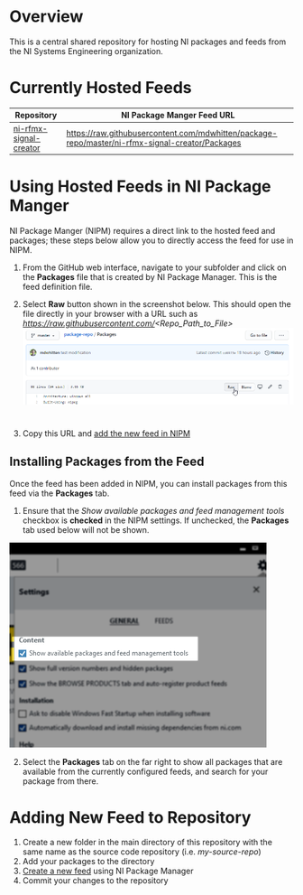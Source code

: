 # Overview

This is a central shared repository for hosting NI packages and feeds from the NI Systems Engineering organization.

# Currently Hosted Feeds

| Repository                                                   | NI Package Manger Feed URL                                   |
| ------------------------------------------------------------ | ------------------------------------------------------------ |
| [ni-rfmx-signal-creator](https://github.com/NISystemsEngineering/ni-rfmx-signal-creator) | https://raw.githubusercontent.com/mdwhitten/package-repo/master/ni-rfmx-signal-creator/Packages |

# Using Hosted Feeds in NI Package Manger

NI Package Manger (NIPM) requires a direct link to the hosted feed and packages; these steps below allow you to directly access the feed for use in NIPM.

1. From the GitHub web interface, navigate to your subfolder and click on the **Packages** file that is created by NI Package Manager. This is the feed definition file.

2. Select **Raw** button shown in the screenshot below. This should open the file directly in your browser with a URL such as *https://raw.githubusercontent.com/<Repo_Path_to_File>* ![example_raw_button](/_img/example_raw_button.png)

   # 

3. Copy this URL and [add the new feed in NIPM](https://www.ni.com/documentation/en/ni-package-manager/20.0/manual/add-package-to-feed/)

## Installing Packages from the Feed

Once the feed has been added in NIPM, you can install packages from this feed via the **Packages** tab.

1. Ensure that the *Show available packages and feed management tools* checkbox is **checked** in the NIPM settings. If unchecked, the **Packages** tab used below will not be shown.
  
  ![](/_img/example_feed_management.png)

2. Select the **Packages** tab on the far right to show all packages that are available from the currently configured feeds, and search for your package from there.
# Adding New Feed to Repository

1. Create a new folder in the main directory of this repository with the same name as the source code repository (i.e. *my-source-repo*)
2. Add your packages to the directory
3.  [Create a new feed](https://www.ni.com/documentation/en/ni-package-manager/latest/manual/creating-feed/) using NI Package Manager
4. Commit your changes to the repository
